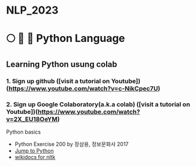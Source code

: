 # NLP_2023

# :full_moon: :rabbit2: :cherry_blossom: Python Language
## **Learning Python** usung **colab** 

### **1. Sign up github** ([visit a tutorial on Youtube])(https://www.youtube.com/watch?v=c-NikCpec7U)
### **2. Sign up Google Colaboratory(a.k.a colab)** ([visit a tutorial on Youtube])(https://www.youtube.com/watch?v=2X_EU18OeYM)

Python basics
- Python Exercise 200 by 장삼용, 정보문화사 2017
- [Jump to Python](https://wikidocs.net/book/1)
- [wikidocs for nltk](https://wikidocs.net/21667)

